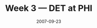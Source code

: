 ---
layout: game
title: Week 3 — DET at PHI
season: 2007
game_id: 2007_03_DET_PHI
week: 3
date: 2007-09-23
home_team: PHI
away_team: DET
final_home: 
final_away: 
pbp_url: /assets/data/pbp/2007/2007_03_DET_PHI.csv.gz
---